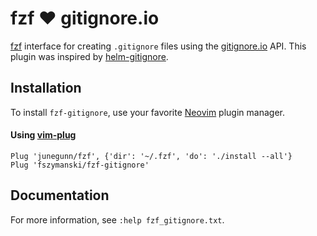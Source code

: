 # fzf :heart: gitignore.io

[fzf](https://github.com/junegunn/fzf) interface for creating `.gitignore` files using the [gitignore.io](https://www.gitignore.io/) API.
This plugin was inspired by [helm-gitignore](https://github.com/jupl/helm-gitignore).

## Installation

To install `fzf-gitignore`, use your favorite [Neovim](https://neovim.io/) plugin manager.

#### Using [vim-plug](https://github.com/junegunn/vim-plug)

```vim
Plug 'junegunn/fzf', {'dir': '~/.fzf', 'do': './install --all'}
Plug 'fszymanski/fzf-gitignore'
```

## Documentation

For more information, see `:help fzf_gitignore.txt`.
